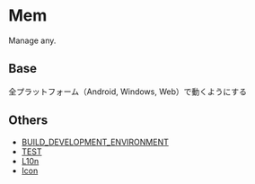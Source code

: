 # Mem

Manage any.

## Base

全プラットフォーム（Android, Windows, Web）で動くようにする

## Others

- [BUILD_DEVELOPMENT_ENVIRONMENT](./documentations/BUILD_DEVELOPMENT_ENVIRONMENT.md)
- [TEST](./documentations/TEST.md)
- [L10n](./documentations/LOCALIZATION.md)
- [Icon](./documentations/ICON.md)
